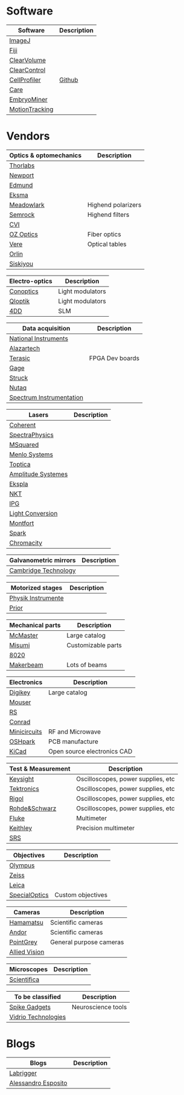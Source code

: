 
# Software

Software| Description
---- | ----
[ImageJ](https://github.com/imagej/imagej)				| 
[Fiji](https://github.com/fiji)				|
[ClearVolume](https://github.com/ClearVolume)				|
[ClearControl](https://github.com/ClearControl) 			|
[CellProfiler](http://cellprofiler.org/)				| [Github](https://github.com/CellProfiler/CellProfiler)
[Care](http://csbdeep.bioimagecomputing.com/)				|
[EmbryoMiner](http://journals.plos.org/ploscompbiol/article?id=10.1371/journal.pcbi.1006128)				|
[MotionTracking](http://motiontracking.mpi-cbg.de/)				|

# Vendors

Optics & optomechanics| Description
---- | ----
[Thorlabs](https://www.thorlabs.com/)				|
[Newport](http://www.newport.com/)				|
[Edmund](https://www.edmundoptics.com/) |
[Eksma](http://eksmaoptics.com/) |
[Meadowlark](https://www.meadowlark.com/)				| Highend polarizers
[Semrock](https://www.semrock.com/)				| Highend filters
[CVI](https://www.cvilaseroptics.com/) |
[OZ Optics](https://www.ozoptics.com/) | Fiber optics
[Vere](http://www.vere.com/) | Optical tables
[Orlin](http://www.opto-mechanics.co.uk/) |
[Siskiyou](http://www.siskiyou.com/) |

Electro-optics| Description
---- | ----
[Conoptics](https://www.conoptics.com/)				| Light modulators
[QIoptik](http://www.qioptiq.com/)				| Light modulators
[4DD](http://www.forthdd.com/) | SLM

Data acquisition| Description
---- | ----
[National Instruments](http://www.ni.com/) 			|
[Alazartech](http://www.alazartech.com/) |
[Terasic](http://www.terasic.com.tw/) 			| FPGA Dev boards
[Gage](http://www.gage-applied.com/) |
[Struck](http://www.struck.de/) |
[Nutaq](https://www.nutaq.com/) |
[Spectrum Instrumentation](https://spectrum-instrumentation.com) |

Lasers| Description
---- | ----
[Coherent](https://www.coherent.com/)				|
[SpectraPhysics](https://www.spectra-physics.com/)				|
[MSquared](http://www.m2lasers.com/)				|
[Menlo Systems](http://www.menlosystems.com/) |
[Toptica](https://www.toptica.com/) |
[Amplitude Systemes](http://www.amplitude-systemes.com/) |
[Ekspla](https://ekspla.com/) |
[NKT](https://www.nktphotonics.com/lasers-fibers/) |
[IPG](https://www.ipgphotonics.com/) |
[Light Conversion](http://lightcon.com/) |
[Montfort](https://www.montfortlaser.com/) |
[Spark](https://spark-lasers.com/) |
[Chromacity](http://www.chromacitylasers.com/) |


Galvanometric mirrors| Description
---- | ----
[Cambridge Technology](http://www.cambridgetechnology.com/)				|

Motorized stages| Description
---- | ----
[Physik Instrumente](https://www.physikinstrumente.com)				|
[Prior](https://www.prior.com) |

Mechanical parts| Description
---- | ----
[McMaster](https://www.mcmaster.com/)				| Large catalog
[Misumi](https://us.misumi-ec.com/)				| Customizable parts
[8020](https://8020.net/) |
[Makerbeam](https://www.makerbeam.com/) | Lots of beams

Electronics| Description
---- | ----
[Digikey](https://www.digikey.com/)				| Large catalog
[Mouser](https://www.mouser.com)				|
[RS](http://www.rs-components.com/index.html)				|
[Conrad](https://www.conrad.com/)				|
[Minicircuits](http://www.minicircuits.com/)				| RF and Microwave
[OSHpark](https://oshpark.com/)				| PCB manufacture
[KiCad](http://kicad-pcb.org/)				| Open source electronics CAD

Test & Measurement| Description
---- | ----
[Keysight](https://www.keysight.com/us/en/home.html)				| Oscilloscopes, power supplies, etc
[Tektronics](https://www.tek.com/)				| Oscilloscopes, power supplies, etc
[Rigol](https://www.rigolna.com/) | Oscilloscopes, power supplies, etc
[Rohde&Schwarz](https://www.rohde-schwarz.com) | Oscilloscopes, power supplies, etc
[Fluke](http://www.fluke.com/)				| Multimeter
[Keithley](https://www.tek.com/keithley)				| Precision multimeter
[SRS](http://www.thinksrs.com/)				| 

Objectives| Description
---- | ----
[Olympus](https://www.olympus-lifescience.com)				|
[Zeiss](https://www.zeiss.com/microscopy)				|
[Leica](https://www.leica-microsystems.com)				|
[SpecialOptics](http://specialoptics.com/)				| Custom objectives

Cameras| Description
---- | ----
[Hamamatsu](http://www.hamamatsu.com/)				| Scientific cameras
[Andor](http://www.andor.com/)				| Scientific cameras
[PointGrey](https://www.ptgrey.com/)				| General purpose cameras
[Allied Vision](https://www.alliedvision.com) |

Microscopes| Description
---- | ----
[Scientifica](http://www.scientifica.uk.com/) |


To be classified| Description
---- | ----
[Spike Gadgets](http://www.spikegadgets.com/) | Neuroscience tools
[Vidrio Technologies](https://vidriotechnologies.com/) |


# Blogs

Blogs| Description
---- | ----
[Labrigger](http://labrigger.com/blog/) 			|
[Alessandro Esposito](https://alesposito75.wordpress.com/my-blog/) |

